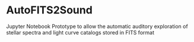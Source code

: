# AutoFITS2Sound
Jupyter Notebook Prototype to allow the automatic auditory exploration of stellar spectra and light curve catalogs stored in FITS format

